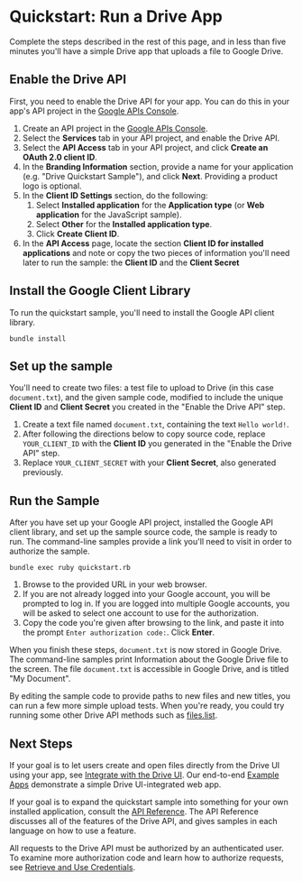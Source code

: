 # Quickstart: Run a Drive App

Complete the steps described in the rest of this page, and in less than five
minutes you'll have a simple Drive app that uploads a file to Google Drive.

## Enable the Drive API

First, you need to enable the Drive API for your app. You can do this in your
app's API project in the [Google APIs
Console](https://code.google.com/apis/console/).

1. Create an API project in the [Google APIs
   Console](https://code.google.com/apis/console/).
2. Select the **Services** tab in your API project, and enable the Drive API.
3. Select the **API Access** tab in your API project, and click **Create an
   OAuth 2.0 client ID**.
4. In the **Branding Information** section, provide a name for your application
   (e.g. "Drive Quickstart Sample"), and click **Next**.  Providing a product
   logo is optional.
5. In the **Client ID Settings** section, do the following:
      1. Select **Installed application** for the **Application type**
         (or **Web application** for the JavaScript sample).
      2. Select **Other** for the **Installed application type**.
      3. Click **Create Client ID**.
6. In the **API Access** page, locate the section **Client ID for installed
   applications** and note or copy the two pieces of information you'll need
   later to run the sample: the **Client ID** and the **Client Secret**

## Install the Google Client Library

To run the quickstart sample, you'll need to install the Google API client
library.

    bundle install

## Set up the sample

You'll need to create two files: a test file to upload to Drive (in this case
`document.txt`), and the given sample code, modified to include the unique
**Client ID** and **Client Secret** you created in the "Enable the Drive API"
step.


1. Create a text file named `document.txt`, containing the text `Hello world!`.
2. After following the directions below to copy source code, replace
   `YOUR_CLIENT_ID` with the **Client ID** you generated in the "Enable the
   Drive API" step.
3. Replace `YOUR_CLIENT_SECRET` with your **Client Secret**, also generated
   previously.


## Run the Sample

After you have set up your Google API project, installed the Google API client
library, and set up the sample source code, the sample is ready to run.  The
command-line samples provide a link you'll need to visit in order to
authorize the sample.

    bundle exec ruby quickstart.rb

1. Browse to the provided URL in your web browser.
2. If you are not already logged into your Google account, you will be prompted
   to log in.  If you are logged into multiple Google accounts, you will be
   asked to select one account to use for the authorization.
3. Copy the code you're given after browsing to the link, and paste it into the 
   prompt `Enter authorization code:`.  Click **Enter**.

When you finish these steps, `document.txt` is now stored in Google Drive.
The command-line samples print Information about the Google Drive file to the screen.
The file `document.txt` is accessible in Google Drive, and is titled "My
Document".

By editing the sample code to provide paths to new files and new titles,
you can run a few more simple upload tests. When you're ready, you
could try running some other Drive API methods such as
[files.list](http://developers.google.com/drive/v2/reference/files/list).

## Next Steps

If your goal is to let users create and open files directly from the Drive UI
using your app, see [Integrate with the Drive UI](https://developers.google.com/drive/enable-sdk).
Our end-to-end [Example Apps](https://developers.google.com/drive/examples/index) demonstrate a simple
Drive UI-integrated web app.

If your goal is to expand the quickstart sample into something for your own
installed application, consult the [API Reference](https://developers.google.com/drive/v2/reference). The
API Reference discusses all of the features of the Drive API, and gives
samples in each language on how to use a feature.

All requests to the Drive API must be authorized by an authenticated user.
To examine more authorization code and learn how to authorize requests,
see [Retrieve and Use Credentials](https://developers.google.com/drive/credentials).
